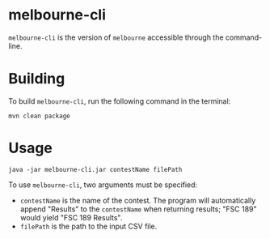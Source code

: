 # melbourne-cli

`melbourne-cli` is the version of `melbourne` accessible through the command-line.

# Building

To build `melbourne-cli`, run the following command in the terminal:

```
mvn clean package
```

# Usage

```
java -jar melbourne-cli.jar contestName filePath
```

To use `melbourne-cli`, two arguments must be specified:

* `contestName` is the name of the contest. The program will automatically append "Results" to the `contestName` when returning results; "FSC 189" would yield "FSC 189 Results".
* `filePath` is the path to the input CSV file.
